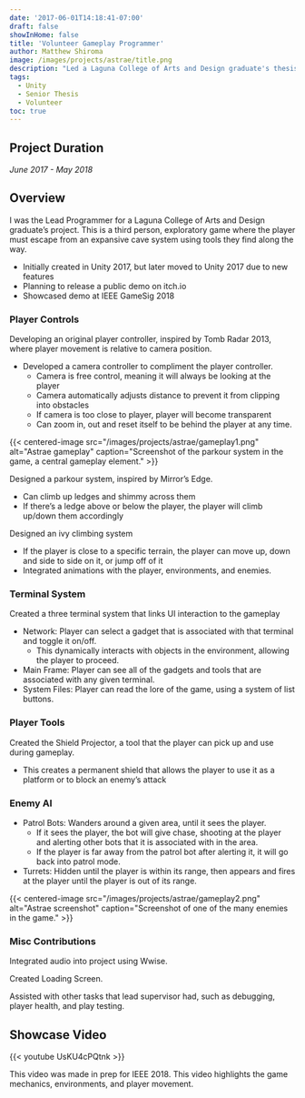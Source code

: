 ```yaml
---
date: '2017-06-01T14:18:41-07:00'
draft: false
showInHome: false
title: 'Volunteer Gameplay Programmer'
author: Matthew Shiroma
image: /images/projects/astrae/title.png
description: "Led a Laguna College of Arts and Design graduate's thesis project, created entirely in Unity"
tags:
  - Unity
  - Senior Thesis
  - Volunteer
toc: true
---
```


## Project Duration

*June 2017 - May 2018*

## Overview

I was the Lead Programmer for a Laguna College of Arts and Design graduate’s project. This is a third person, exploratory game where the player must escape from an expansive cave system using tools they find along the way.
- Initially created in Unity 2017, but later moved to Unity 2017 due to new features
- Planning to release a public demo on itch.io
- Showcased demo at IEEE GameSig 2018

### Player Controls

Developing an original player controller, inspired by Tomb Radar 2013, where player movement is relative to camera position.
- Developed a camera controller to compliment the player controller.
    - Camera is free control, meaning it will always be looking at the player
    - Camera automatically adjusts distance to prevent it from clipping into obstacles
    - If camera is too close to player, player will become transparent
    - Can zoom in, out and reset itself to be behind the player at any time.

{{< centered-image src="/images/projects/astrae/gameplay1.png" alt="Astrae gameplay" caption="Screenshot of the parkour system in the game, a central gameplay element." >}}

Designed a parkour system, inspired by Mirror’s Edge.
- Can climb up ledges and shimmy across them
- If there’s a ledge above or below the player, the player will climb up/down them accordingly

Designed an ivy climbing system
- If the player is close to a specific terrain, the player can move up, down and side to side on it, or jump off of it
- Integrated animations with the player, environments, and enemies.

### Terminal System

Created a three terminal system that links UI interaction to the gameplay
- Network: Player can select a gadget that is associated with that terminal and toggle it on/off.
    - This dynamically interacts with objects in the environment, allowing the player to proceed.
- Main Frame: Player can see all of the gadgets and tools that are associated with any given terminal.
- System Files: Player can read the lore of the game, using a system of list buttons.

### Player Tools

Created the Shield Projector, a tool that the player can pick up and use during gameplay.
- This creates a permanent shield that allows the player to use it as a platform or to block an enemy’s attack

### Enemy AI

- Patrol Bots: Wanders around a given area, until it sees the player.
    - If it sees the player, the bot will give chase, shooting at the player and alerting other bots that it is associated with in the area.
    - If the player is far away from the patrol bot after alerting it, it will go back into patrol mode.
- Turrets: Hidden until the player is within its range, then appears and fires at the player until the player is out of its range.

{{< centered-image src="/images/projects/astrae/gameplay2.png" alt="Astrae screenshot" caption="Screenshot of one of the many enemies in the game." >}}

### Misc Contributions

Integrated audio into project using Wwise.

Created Loading Screen.

Assisted with other tasks that lead supervisor had, such as debugging, player health, and play testing.

## Showcase Video

{{< youtube UsKU4cPQtnk >}}

This video was made in prep for IEEE 2018. This video highlights the game mechanics, environments, and player movement.